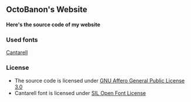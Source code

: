 ## OctoBanon's Website
#### Here's the source code of my website
### Used fonts
[Cantarell](https://gitlab.gnome.org/GNOME/cantarell-fonts)
### License
- The source code is licensed under [GNU Affero General Public License 3.0](https://github.com/OctoBanon-Main/website/blob/main/LICENSE)
- Cantarell font is licensed under [SIL Open Font License](https://gitlab.gnome.org/GNOME/cantarell-fonts/-/blob/master/COPYING)